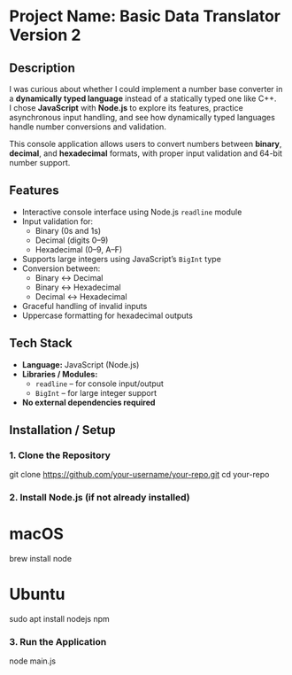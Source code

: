 # Project Name: Basic Data Translator Version 2

## Description
I was curious about whether I could implement a number base converter in a **dynamically typed language** instead of a statically typed one like C++.  
I chose **JavaScript** with **Node.js** to explore its features, practice asynchronous input handling, and see how dynamically typed languages handle number conversions and validation.

This console application allows users to convert numbers between **binary**, **decimal**, and **hexadecimal** formats, with proper input validation and 64-bit number support.

## Features
- Interactive console interface using Node.js `readline` module
- Input validation for:
  - Binary (0s and 1s)
  - Decimal (digits 0–9)
  - Hexadecimal (0–9, A–F)
- Supports large integers using JavaScript’s `BigInt` type
- Conversion between:
  - Binary ↔ Decimal
  - Binary ↔ Hexadecimal
  - Decimal ↔ Hexadecimal
- Graceful handling of invalid inputs
- Uppercase formatting for hexadecimal outputs

## Tech Stack
- **Language:** JavaScript (Node.js)  
- **Libraries / Modules:**
  - `readline` – for console input/output
  - `BigInt` – for large integer support  
- **No external dependencies required**  

## Installation / Setup

### 1. Clone the Repository

git clone https://github.com/your-username/your-repo.git
cd your-repo
### 2. Install Node.js (if not already installed)

# macOS
brew install node

# Ubuntu
sudo apt install nodejs npm

### 3. Run the Application
node main.js
